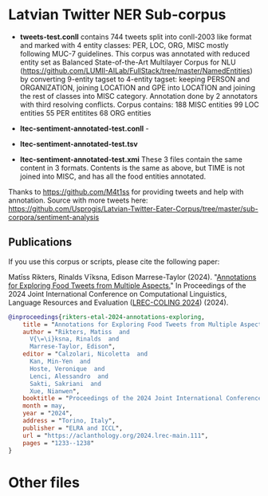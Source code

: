 # Latvian Twitter NER Sub-corpus
- **tweets-test.conll** contains 744 tweets split into conll-2003 like format and marked with 4 entity classes: PER, LOC, ORG, MISC mostly following MUC-7 guidelines. This corpus was annotated with reduced entity set as Balanced State-of-the-Art Multilayer Corpus for NLU (https://github.com/LUMII-AILab/FullStack/tree/master/NamedEntities) by converting 9-entity tagset to 4-entity tagset: keeping PERSON and ORGANIZATION, joining LOCATION and GPE into LOCATION and joining the rest of classes into MISC category. Annotation done by 2 annotators with third resolving conflicts.
Corpus contains:
 188 MISC entities
 99 LOC entities
 55 PER entitites
 68 ORG entities
 
 
- **ltec-sentiment-annotated-test.conll** - 
- **ltec-sentiment-annotated-test.tsv**
- **ltec-sentiment-annotated-test.xmi**
These 3 files contain the same content in 3 formats. Contents is the same as above, but TIME is not joined into MISC, and has all the food entities annotated.

Thanks to https://github.com/M4t1ss for providing tweets and help with annotation. Source with more tweets here: 
https://github.com/Usprogis/Latvian-Twitter-Eater-Corpus/tree/master/sub-corpora/sentiment-analysis

 Publications
---------

If you use this corpus or scripts, please cite the following paper:

Matīss Rikters, Rinalds Vīksna, Edison Marrese-Taylor (2024). "[Annotations for Exploring Food Tweets from Multiple Aspects.](https://aclanthology.org/2024.lrec-main.111/)" In Proceedings of the 2024 Joint International Conference on Computational Linguistics, Language Resources and Evaluation ([LREC-COLING 2024](https://lrec-coling-2024.org/)) (2024).

```bibtex
@inproceedings{rikters-etal-2024-annotations-exploring,
    title = "Annotations for Exploring Food Tweets from Multiple Aspects",
    author = "Rikters, Matiss  and
      V{\=\i}ksna, Rinalds  and
      Marrese-Taylor, Edison",
    editor = "Calzolari, Nicoletta  and
      Kan, Min-Yen  and
      Hoste, Veronique  and
      Lenci, Alessandro  and
      Sakti, Sakriani  and
      Xue, Nianwen",
    booktitle = "Proceedings of the 2024 Joint International Conference on Computational Linguistics, Language Resources and Evaluation (LREC-COLING 2024)",
    month = may,
    year = "2024",
    address = "Torino, Italy",
    publisher = "ELRA and ICCL",
    url = "https://aclanthology.org/2024.lrec-main.111",
    pages = "1233--1238"
}

```

# Other files
